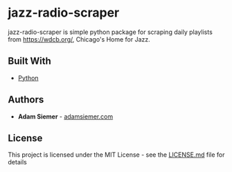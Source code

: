 # jazz-radio-scraper

jazz-radio-scraper is simple python package for scraping daily playlists from https://wdcb.org/, Chicago's Home for Jazz.

## Built With

* [Python](https://www.python.org/)

## Authors

* **Adam Siemer** - [adamsiemer.com](https://adamsiemer.com)

## License

This project is licensed under the MIT License - see the [LICENSE.md](LICENSE) file for details